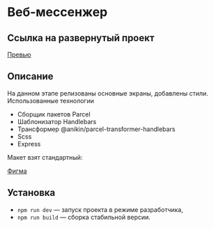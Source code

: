 # Веб-мессенжер

## Ссылка на развернутый проект

[Превью](https://63068246f758ce03686716e4--soft-fenglisu-7d1559.netlify.app/)

## Описание

На данном этапе релизованы основные экраны, добавлены стили.
Использованные технологии
- Сборщик пакетов Parcel
- Шаблонизатор Handlebars
- Трансформер @anikin/parcel-transformer-handlebars
- Sсss
- Express

Макет взят стандартный:

[Фигма](https://www.figma.com/file/0fo3eKF8mEImkOIFHOFFCK/Diagram-Chat_external_link)

## Установка

- `npm run dev` — запуск проекта в режиме разработчика,
- `npm run build` — сборка стабильной версии.
